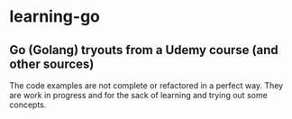# learning-go

## Go (Golang) tryouts from a Udemy course (and other sources)

The code examples are not complete or refactored in a perfect way. They are work in progress and for the sack of learning and trying out some concepts.
